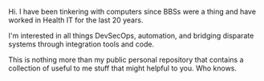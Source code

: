 Hi.  I have been tinkering with computers since BBSs were a thing and have worked in Health IT for the last 20 years.

I'm interested in all things DevSecOps, automation, and bridging disparate systems through integration tools and code.

This is nothing more than my public personal repository that contains a collection of useful to me stuff that might helpful to you.  Who knows.
